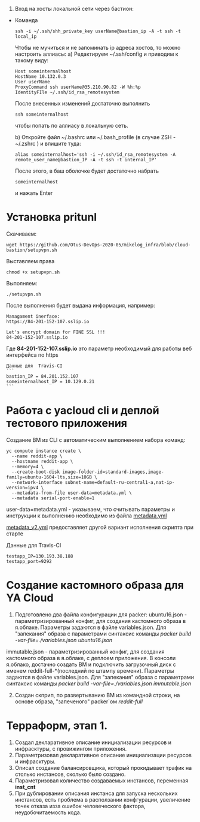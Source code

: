 1. Вход на хосты локальной сети через бастион:
-   Команда
    ```
    ssh -i ~/.ssh/shh_private_key userName@bastion_ip -A -t ssh -t local_ip
    ```
    Чтобы не мучиться и не запоминать ip адреса  хостов, то можно настроить аллиасы:
    a) Редактируем  ~/.ssh/config и приводим к такому виду:
    ```
    Host someinternalhost
    HostName 10.132.0.3
    User userName
    ProxyCommand ssh userName@35.210.90.82 -W %h:%p
    IdentityFIle ~/.ssh/id_rsa_remotesystem
    ```
    После внесенных изменений достаточно выполнить
    ```
    ssh someinternalhost
    ```
    чтобы попать по аллиасу в локальную сеть.

    b) Откройте файл ~/.bashrc или ~/.bash_profile (в случае ZSH - ~/.zshrc )  и впишите туда:
    ```
    alias someinternalhost='ssh -i ~/.ssh/id_rsa_remotesystem -A remote_user_name@bastion_IP -A -t ssh -t internal_IP'
    ```
    После этого, в баш оболочке будет достаточно набрать
    ```
    someinternalhost
    ```
    и нажать  Enter

# Установка pritunl
Скачиваем:
```
wget https://github.com/Otus-DevOps-2020-05/mikelog_infra/blob/cloud-bastion/setupvpn.sh
````
Выставляем права
```
chmod +x setupvpn.sh
```
Выполняем:
```
./setupvpn.sh
```
После выполнения будет выдана информация, например:
```
Managament inerface:
https://84-201-152-107.sslip.io

Let's encrypt domain for FINE SSL !!!
84-201-152-107.sslip.io
```
Где **84-201-152-107.sslip.io**  это параметр необходимый для работы веб интерфейса по   https



    Данные для  Travis-CI
    ```
    bastion_IP = 84.201.152.107
    someinternalhost_IP = 10.129.0.21
    ```
# Работа с  yacloud cli и деплой тестового приложения
Создание  ВМ из  CLI с автоматическим выполнением набора команд:
```
yc compute instance create \
  --name reddit-app \
  --hostname reddit-app \
  --memory=4 \
  --create-boot-disk image-folder-id=standard-images,image-family=ubuntu-1604-lts,size=10GB \
  --network-interface subnet-name=default-ru-central1-a,nat-ip-version=ipv4 \
  --metadata-from-file user-data=metadata.yml \
  --metadata serial-port-enable=1
```
user-data=metadata.yml - указываем, что считывать параметры и инструкции к выполнению необходимо из файла  [metadata.yml](./metadata.yml)

[metadata_v2.yml](./metadata_v2.yml) предоставляет другой вариант исполнения скрипта при старте

Данные для  Travis-CI
```
testapp_IP=130.193.38.188
testapp_port=9292
```

# Создание кастомного образа для YA Cloud

1. Подготовлено два файла конфигурации для  packer:
ubuntu16.json - параметризированный конфиг, для создания кастомного образа в я.облаке. Параметры задаются в файле variables.json. Для "запекания" образа с параметрами  синтаксис команды *packer build -var-file=./variables.json ubuntu16.json*

immutable.json - параметризированный конфиг, для создания кастомного образа в я.облаке, с деплоем приложения. В консоли я.облако, достачно создать ВМ и подключить загрузочный диск с именем reddit-full-*(последний по штампу времени). Параметры задаются в файле variables.json. Для "запекания" образа с параметрами  синтаксис команды *packer build -var-file=./variables.json  immutable.json*

2. Создан скприп, по развертыванию ВМ из командной строки, на основе образа, "запеченого"  packer`ом *reddit-full*

# Терраформ, этап 1.

1. Создал декларативное описание инициализации ресурсов и инфрасктуры, с провижингом приложения.
2. Параметризовал декларативное описание инициализации ресурсов и инфрасктуры.
3. Описал создание балансировщика, который прокидывает трафик на столько инстансов, сколько было создано.
4. Параметризовал количество создаваемых инстансов, переменная  **inst_cnt**
6. При дублировании описания инстанса для запуска нескольких инстансов, есть проблема в расползании конфгурации, увеличение точек отказа изза ошибок человеческого фактора, неудобочитаемость кода.
